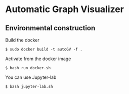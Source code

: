 # Automatic Graph Visualizer
## Environmental construction

Build the docker

`$ sudo docker build -t autoGV -f .`

Activate from the docker image

`$ bash run_docker.sh`

You can use Jupyter-lab 

`$ bash jupyter-lab.sh`